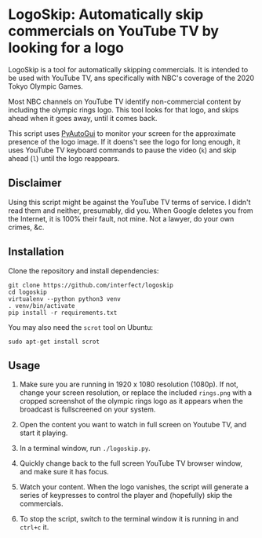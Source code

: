 # LogoSkip: Automatically skip commercials on YouTube TV by looking for a logo

LogoSkip is a tool for automatically skipping commercials. It is intended to be used with YouTube TV, ans specifically with NBC's coverage of the 2020 Tokyo Olympic Games.

Most NBC channels on YouTube TV identify non-commercial content by including the olympic rings logo. This tool looks for that logo, and skips ahead when it goes away, until it comes back.

This script uses [PyAutoGui](https://pyautogui.readthedocs.io/en/latest/) to monitor your screen for the approximate presence of the logo image. If it doens't see the logo for long enough, it uses YouTube TV keyboard commands to pause the video (`k`) and skip ahead (`l`) until the logo reappears.

## Disclaimer

Using this script might be against the YouTube TV terms of service. I didn't read them and neither, presumably, did you. When Google deletes you from the Internet, it is 100% their fault, not mine. Not a lawyer, do your own crimes, &c.

## Installation

Clone the repository and install dependencies:

```
git clone https://github.com/interfect/logoskip
cd logoskip
virtualenv --python python3 venv
. venv/bin/activate
pip install -r requirements.txt
```

You may also need the `scrot` tool on Ubuntu:

```
sudo apt-get install scrot
```

## Usage

1. Make sure you are running in 1920 x 1080 resolution (1080p). If not, change your screen resolution, or replace the included `rings.png` with a cropped screenshot of the olympic rings logo as it appears when the broadcast is fullscreened on your system.

2. Open the content you want to watch in full screen on Youtube TV, and start it playing.

3. In a terminal window, run `./logoskip.py`.

4. Quickly change back to the full screen YouTube TV browser window, and make sure it has focus.

5. Watch your content. When the logo vanishes, the script will generate a series of keypresses to control the player and (hopefully) skip the commercials.

6. To stop the script, switch to the terminal window it is running in and `ctrl+c` it.

